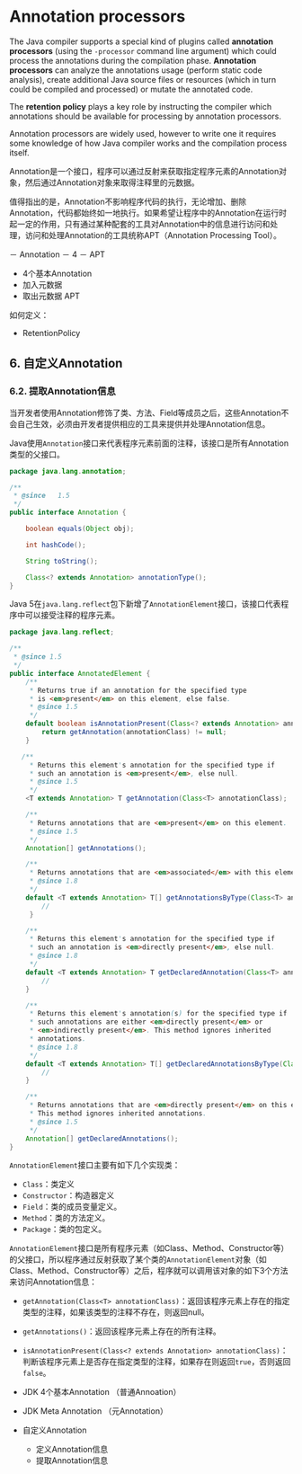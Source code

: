# Annotation processors

The Java compiler supports a special kind of plugins called **annotation processors** (using the `-processor` command line argument) which could process the annotations during the compilation phase. **Annotation processors** can analyze the annotations usage (perform static code analysis), create additional Java source files or resources (which in turn could be compiled and processed) or mutate the annotated code.

The **retention policy** plays a key role by instructing the compiler which annotations should be available for processing by annotation processors.

Annotation processors are widely used, however to write one it requires some knowledge of how Java compiler works and the compilation process itself.

Annotation是一个接口，程序可以通过反射来获取指定程序元素的Annotation对象，然后通过Annotation对象来取得注释里的元数据。

值得指出的是，Annotation不影响程序代码的执行，无论增加、删除Annotation，代码都始终如一地执行。如果希望让程序中的Annotation在运行时起一定的作用，只有通过某种配套的工具对Annotation中的信息进行访问和处理，访问和处理Annotation的工具统称APT（Annotation Processing Tool）。


－ Annotation
    － 4
－ APT


- 4个基本Annotation
- 加入元数据
- 取出元数据 APT

如何定义：

- RetentionPolicy


## 6. 自定义Annotation



### 6.2. 提取Annotation信息

当开发者使用Annotation修饰了类、方法、Field等成员之后，这些Annotation不会自己生效，必须由开发者提供相应的工具来提供并处理Annotation信息。

Java使用`Annotation`接口来代表程序元素前面的注释，该接口是所有Annotation类型的父接口。

```java
package java.lang.annotation;

/**
 * @since   1.5
 */
public interface Annotation {

    boolean equals(Object obj);

    int hashCode();

    String toString();

    Class<? extends Annotation> annotationType();
}
```

Java 5在`java.lang.reflect`包下新增了`AnnotationElement`接口，该接口代表程序中可以接受注释的程序元素。

```java
package java.lang.reflect;

/**
 * @since 1.5
 */
public interface AnnotatedElement {
    /**
     * Returns true if an annotation for the specified type
     * is <em>present</em> on this element, else false. 
     * @since 1.5
     */
    default boolean isAnnotationPresent(Class<? extends Annotation> annotationClass) {
        return getAnnotation(annotationClass) != null;
    }

   /**
     * Returns this element's annotation for the specified type if
     * such an annotation is <em>present</em>, else null.
     * @since 1.5
     */
    <T extends Annotation> T getAnnotation(Class<T> annotationClass);

    /**
     * Returns annotations that are <em>present</em> on this element.
     * @since 1.5
     */
    Annotation[] getAnnotations();

    /**
     * Returns annotations that are <em>associated</em> with this element.
     * @since 1.8
     */
    default <T extends Annotation> T[] getAnnotationsByType(Class<T> annotationClass) {
        //
     }

    /**
     * Returns this element's annotation for the specified type if
     * such an annotation is <em>directly present</em>, else null.
     * @since 1.8
     */
    default <T extends Annotation> T getDeclaredAnnotation(Class<T> annotationClass) {
        //
    }

    /**
     * Returns this element's annotation(s) for the specified type if
     * such annotations are either <em>directly present</em> or
     * <em>indirectly present</em>. This method ignores inherited
     * annotations.
     * @since 1.8
     */
    default <T extends Annotation> T[] getDeclaredAnnotationsByType(Class<T> annotationClass) {
        //
    }

    /**
     * Returns annotations that are <em>directly present</em> on this element.
     * This method ignores inherited annotations.
     * @since 1.5
     */
    Annotation[] getDeclaredAnnotations();
}
```

`AnnotationElement`接口主要有如下几个实现类：

- `Class`：类定义
- `Constructor`：构造器定义
- `Field`：类的成员变量定义。
- `Method`：类的方法定义。
- `Package`：类的包定义。

`AnnotationElement`接口是所有程序元素（如Class、Method、Constructor等）的父接口，所以程序通过反射获取了某个类的`AnnotationElement`对象（如Class、Method、Constructor等）之后，程序就可以调用该对象的如下3个方法来访问Annotation信息：

- `getAnnotation(Class<T> annotationClass)`：返回该程序元素上存在的指定类型的注释，如果该类型的注释不存在，则返回null。
- `getAnnotations()`：返回该程序元素上存在的所有注释。
- `isAnnotationPresent(Class<? extends Annotation> annotationClass)`：判断该程序元素上是否存在指定类型的注释，如果存在则返回`true`，否则返回`false`。

- JDK 4个基本Annotation （普通Annoation）
- JDK Meta Annotation （元Annotation）
- 自定义Annotation
    - 定义Annotation信息
    - 提取Annotation信息
